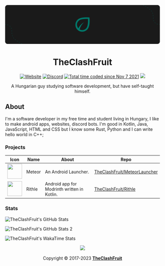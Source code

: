 <img alt="TheClashFruit's Logo" src="https://raw.githubusercontent.com/TheClashFruit/TheClashFruit/main/GitHub%20-%20Banner.png">

<p align="center">
  <h1 align="center">TheClashFruit</h1>
</p>

<p id="badges" align="center">
  <a href="https://www.theclashfruit.me"><img alt="Website" src="https://img.shields.io/website?url=https%3A%2F%2Fwww.theclashfruit.me"></a>
  <a href="https://l.theclashfruit.me/discor"><img alt="Discord" src="https://img.shields.io/discord/852874519684186113?label=discord"></a>
  <a href="https://wakatime.com/@c6bc8514-d33b-4828-b814-99e3b1ee38a2"><img src="https://wakatime.com/badge/user/c6bc8514-d33b-4828-b814-99e3b1ee38a2.svg" alt="Total time coded since Nov 7 2021" /></a>
  <img src="https://komarev.com/ghpvc/?username=TheClashFruit&label=views">
</p>

<p align="center">
  A Hungarian guy studying software development, but have self-taught himself.
</p>

<h2>About</h2>
<p align="left">
  I'm a software developer in my free time and student living in Hungary, I like to make android apps, websites, discord bots. I'm good in Kotlin, Java, JavaScript, HTML and CSS but I know some Rust, Python and I can write hello world in C++;
</p>

<h3>Projects</h3>

<table>
  <thead>
    <tr>
      <th>Icon</th>
      <th>Name</th>
      <th>About</th>
      <th>Repo</th>
    </tr>
  </thead>
  <tbody>
    <tr>
      <td><img width="48px" height="48px" src="https://cdn.theclashfruit.me/images/meteor_icon.svg"></td>
      <td>Meteor</td>
      <td>An Android Launcher.</td>
      <td><a href="https://github.com/TheClashFruit/MeteorLauncher">TheClashFruit/MeteorLauncher</a></td>
    </tr>
    <tr>
      <td><img width="48px" height="48px" src="https://cdn.theclashfruit.me/images/rithle_logo.svg"></td>
      <td>Rithle</td>
      <td>Android app for Modrinth written in Kotlin.</td>
      <td><a href="https://github.com/TheClashFruit/Rithle">TheClashFruit/Rithle</a></td>
    </tr>
  </tbody>
</table>

<h3>Stats</h3>
<p>
  <img alt="TheClashFruit's GitHub Stats" src="https://github-readme-stats.vercel.app/api?username=TheClashFruit&show_icons=true&include_all_commits=true&count_private=true&bg_color=00000000&text_color=007769b3&icon_color=00796b&title_color=00796b&border_color=007769b3">
</p>

<p>
  <img alt="TheClashFruit's GitHub Stats 2" src="https://github-readme-streak-stats.herokuapp.com?user=TheClashFruit&theme=dark&date_format=M%20j%5B%2C%20Y%5D&background=00796B00&ring=00796B&currStreakLabel=00796B&fire=00796B&stroke=00796B&dates=00796B&currStreakNum=00796B&sideNums=00796B&sideLabels=00796B&border=00796B">
</p>

<p>
  <img alt="TheClashFruit's WakaTime Stats" src="https://github-readme-stats.vercel.app/api/wakatime?username=TheClashFruit&show_icons=true&include_all_commits=true&count_private=true&bg_color=00000000&text_color=007769b3&icon_color=00796b&title_color=00796b&border_color=007769b3&layout=compact">
</p>

<p align="center">
  <a href="https://ko-fi.com/B0B4E6NHU"><img src="https://ko-fi.com/img/githubbutton_sm.svg"></a>
</p>
<p align="center">
  Copyright &copy; 2017-2023 <a href="https://bit.ly/3bgQPpC"><b>TheClashFruit</b></a>
</p>

<img referrerpolicy="no-referrer-when-downgrade" src="https://matomo.theclashfruit.me/matomo.php?idsite=4&amp;rec=1" style="border:0" alt="" />
<img referrerpolicy="no-referrer-when-downgrade" src="https://hit.yhype.me/github/profile?user_id=55049569" style="border:0" alt="" />
